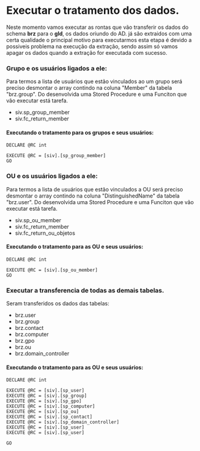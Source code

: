 # Executar o tratamento dos dados.
Neste momento vamos executar as rontas que vão transferir os dados do schema <b>brz</b> para o <b>gld</b>, os dados oriundo do AD. já são extraidos com uma certa qualidade o principal motivo para executarmos esta etapa é devido a possiveis problema na execução da extração, sendo assim só vamos apagar os dados quando a extração for executada com sucesso.

### Grupo e os usuários ligados a ele:
Para termos a lista de usuários que estão vinculados ao um grupo será preciso desmontar o array contindo na coluna "Member" da tabela "brz.group". 
Do desenvolvida uma Stored Procedure e uma Funciton que vão executar está tarefa.

- siv.sp_group_member
- siv.fc_return_member

#### Executando o tratamento para os grupos e seus usuários:
```` 
DECLARE @RC int

EXECUTE @RC = [siv].[sp_group_member] 
GO
````

### OU e os usuários ligados a ele:
Para termos a lista de usuários que estão vinculados a OU será preciso desmontar o array contindo na coluna "DistinguishedName" da tabela "brz.user". 
Do desenvolvida uma Stored Procedure e uma Funciton que vão executar está tarefa.

- siv.sp_ou_member
- siv.fc_return_member
- siv.fc_return_ou_objetos

#### Executando o tratamento para as OU e seus usuários:
```` 
DECLARE @RC int

EXECUTE @RC = [siv].[sp_ou_member]
GO
````

### Executar a transferencia de todas as demais tabelas.
Seram transferidos os dados das tabelas:
- brz.user
- brz.group
- brz.contact
- brz.computer
- brz.gpo
- brz.ou
- brz.domain_controller


#### Executando o tratamento para as OU e seus usuários:
```` 
DECLARE @RC int

EXECUTE @RC = [siv].[sp_user] 
EXECUTE @RC = [siv].[sp_group] 
EXECUTE @RC = [siv].[sp_gpo] 
EXECUTE @RC = [siv].[sp_computer] 
EXECUTE @RC = [siv].[sp_ou] 
EXECUTE @RC = [siv].[sp_contact] 
EXECUTE @RC = [siv].[sp_domain_controller] 
EXECUTE @RC = [siv].[sp_user] 
EXECUTE @RC = [siv].[sp_user] 

GO
````

